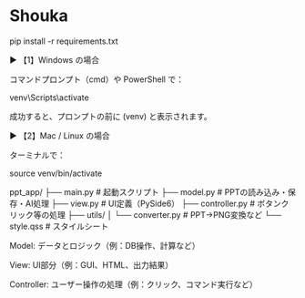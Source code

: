 # Shouka
pip install -r requirements.txt

▶️ 【1】Windows の場合

コマンドプロンプト（cmd）や PowerShell で：

venv\Scripts\activate


成功すると、プロンプトの前に (venv) と表示されます。


▶️ 【2】Mac / Linux の場合

ターミナルで：

source venv/bin/activate



ppt_app/
├── main.py                # 起動スクリプト
├── model.py               # PPTの読み込み・保存・AI処理
├── view.py                # UI定義（PySide6）
├── controller.py          # ボタンクリック等の処理
├── utils/
│   └── converter.py       # PPT→PNG変換など
└── style.qss              # スタイルシート


Model: データとロジック（例：DB操作、計算など）

View: UI部分（例：GUI、HTML、出力結果）

Controller: ユーザー操作の処理（例：クリック、コマンド実行など）